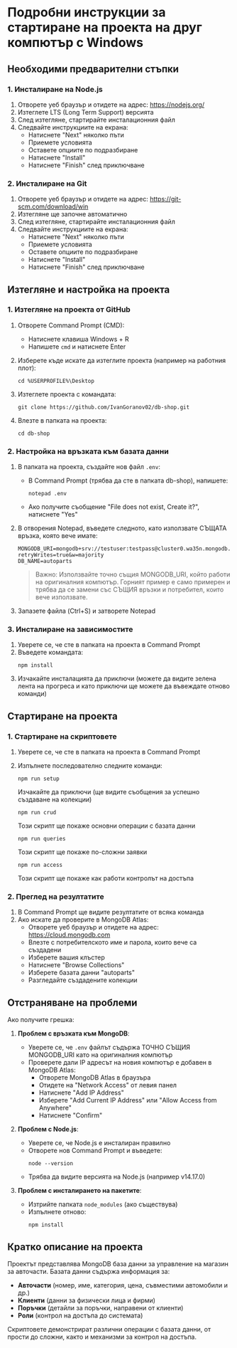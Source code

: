 # Подробни инструкции за стартиране на проекта на друг компютър с Windows

## Необходими предварителни стъпки

### 1. Инсталиране на Node.js

1. Отворете уеб браузър и отидете на адрес: https://nodejs.org/
2. Изтеглете LTS (Long Term Support) версията
3. След изтегляне, стартирайте инсталационния файл
4. Следвайте инструкциите на екрана:
   - Натиснете "Next" няколко пъти
   - Приемете условията
   - Оставете опциите по подразбиране
   - Натиснете "Install"
   - Натиснете "Finish" след приключване

### 2. Инсталиране на Git

1. Отворете уеб браузър и отидете на адрес: https://git-scm.com/download/win
2. Изтегляне ще започне автоматично
3. След изтегляне, стартирайте инсталационния файл
4. Следвайте инструкциите на екрана:
   - Натиснете "Next" няколко пъти
   - Приемете условията
   - Оставете опциите по подразбиране
   - Натиснете "Install"
   - Натиснете "Finish" след приключване

## Изтегляне и настройка на проекта

### 1. Изтегляне на проекта от GitHub

1. Отворете Command Prompt (CMD):

   - Натиснете клавиша Windows + R
   - Напишете `cmd` и натиснете Enter

2. Изберете къде искате да изтеглите проекта (например на работния плот):

   ```
   cd %USERPROFILE%\Desktop
   ```

3. Изтеглете проекта с командата:

   ```
   git clone https://github.com/IvanGoranov02/db-shop.git
   ```

4. Влезте в папката на проекта:
   ```
   cd db-shop
   ```

### 2. Настройка на връзката към базата данни

1. В папката на проекта, създайте нов файл `.env`:

   - В Command Prompt (трябва да сте в папката db-shop), напишете:
     ```
     notepad .env
     ```
   - Ако получите съобщение "File does not exist, Create it?", натиснете "Yes"

2. В отворения Notepad, въведете следното, като използвате СЪЩАТА връзка, която вече имате:

   ```
   MONGODB_URI=mongodb+srv://testuser:testpass@cluster0.wa35n.mongodb.net/autoparts?retryWrites=true&w=majority
   DB_NAME=autoparts
   ```

   > Важно: Използвайте точно същия MONGODB_URI, който работи на оригиналния компютър. Горният пример е само примерен и трябва да се замени със СЪЩИЯ връзки и потребител, които вече използвате.

3. Запазете файла (Ctrl+S) и затворете Notepad

### 3. Инсталиране на зависимостите

1. Уверете се, че сте в папката на проекта в Command Prompt
2. Въведете командата:
   ```
   npm install
   ```
3. Изчакайте инсталацията да приключи (можете да видите зелена лента на прогреса и като приключи ще можете да въвеждате отново команди)

## Стартиране на проекта

### 1. Стартиране на скриптовете

1. Уверете се, че сте в папката на проекта в Command Prompt
2. Изпълнете последователно следните команди:

   ```
   npm run setup
   ```

   Изчакайте да приключи (ще видите съобщения за успешно създаване на колекции)

   ```
   npm run crud
   ```

   Този скрипт ще покаже основни операции с базата данни

   ```
   npm run queries
   ```

   Този скрипт ще покаже по-сложни заявки

   ```
   npm run access
   ```

   Този скрипт ще покаже как работи контролът на достъпа

### 2. Преглед на резултатите

1. В Command Prompt ще видите резултатите от всяка команда
2. Ако искате да проверите в MongoDB Atlas:
   - Отворете уеб браузър и отидете на адрес: https://cloud.mongodb.com
   - Влезте с потребителското име и парола, които вече са създадени
   - Изберете вашия клъстер
   - Натиснете "Browse Collections"
   - Изберете базата данни "autoparts"
   - Разгледайте създадените колекции

## Отстраняване на проблеми

Ако получите грешка:

1. **Проблем с връзката към MongoDB**:

   - Уверете се, че `.env` файлът съдържа ТОЧНО СЪЩИЯ MONGODB_URI като на оригиналния компютър
   - Проверете дали IP адресът на новия компютър е добавен в MongoDB Atlas:
     - Отворете MongoDB Atlas в браузъра
     - Отидете на "Network Access" от левия панел
     - Натиснете "Add IP Address"
     - Изберете "Add Current IP Address" или "Allow Access from Anywhere"
     - Натиснете "Confirm"

2. **Проблем с Node.js**:

   - Уверете се, че Node.js е инсталиран правилно
   - Отворете нов Command Prompt и въведете:
     ```
     node --version
     ```
   - Трябва да видите версията на Node.js (например v14.17.0)

3. **Проблем с инсталирането на пакетите**:
   - Изтрийте папката `node_modules` (ако съществува)
   - Изпълнете отново:
     ```
     npm install
     ```

## Кратко описание на проекта

Проектът представлява MongoDB база данни за управление на магазин за авточасти. Базата данни съдържа информация за:

- **Авточасти** (номер, име, категория, цена, съвместими автомобили и др.)
- **Клиенти** (данни за физически лица и фирми)
- **Поръчки** (детайли за поръчки, направени от клиенти)
- **Роли** (контрол на достъпа до системата)

Скриптовете демонстрират различни операции с базата данни, от прости до сложни, както и механизми за контрол на достъпа.

